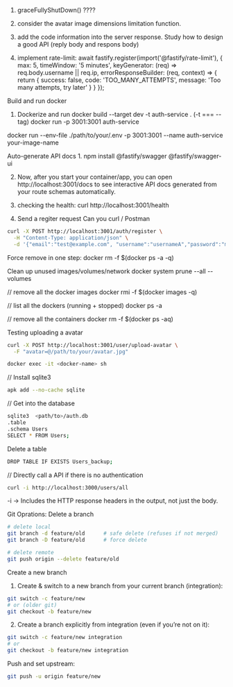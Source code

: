 
1. graceFullyShutDown() ????
3. consider the avatar image dimensions limitation function.
4. add the code information into the server response. Study how to design a good API (reply body and respons body)

5. implement rate-limit:
await fastify.register(import('@fastify/rate-limit'), {
  max: 5,
  timeWindow: '5 minutes',
  keyGenerator: (req) => req.body.username || req.ip,
  errorResponseBuilder: (req, context) => {
    return {
      success: false,
      code: 'TOO_MANY_ATTEMPTS',
      message: 'Too many attempts, try later'
    }
  }
});




Build and run docker

1. Dockerize and run
docker build --target dev -t auth-service .
(-t === --tag)
docker run -p 3001:3001 auth-service

docker run --env-file ./path/to/your/.env -p 3001:3001 --name auth-service your-image-name


Auto-generate API docs
1.
npm install @fastify/swagger @fastify/swagger-ui

2. Now, after you start your container/app, you can open http://localhost:3001/docs to
see interactive API docs generated from your route schemas automatically.


1. checking the health:
curl http://localhost:3001/health

2. Send a regiter request
Can  you curl / Postman
```sh
curl -X POST http://localhost:3001/auth/register \
  -H "Content-Type: application/json" \
  -d '{"email":"test@example.com", "username":"usernameA","password":"myPassword*123", "pinCode":"5632"}'
```

Force remove in one step:
docker rm -f $(docker ps -a -q)

Clean up unused images/volumes/network
docker system prune --all --volumes

// remove all the docker images
docker rmi -f $(docker images -q)

// list all the dockers (running + stopped)
docker ps -a

// remove all the containers
docker rm -f $(docker ps -aq)

Testing uploading a avatar
```sh
curl -X POST http://localhost:3001/user/upload-avatar \
  -F "avatar=@/path/to/your/avatar.jpg"
```

```sh
docker exec -it <docker-name> sh
```
// Install sqlite3
```sh
apk add --no-cache sqlite
```
// Get into the database
```sh
sqlite3  <path/to>/auth.db
.table
.schema Users
SELECT * FROM Users;
```
Delete a table
```sh
DROP TABLE IF EXISTS Users_backup;
```

// Directly call a API if there is no authentication
```sh
curl -i http://localhost:3000/users/all
```
-i → Includes the HTTP response headers in the output, not just the body.



Git Oprations:
Delete a branch
```sh
# delete local
git branch -d feature/old      # safe delete (refuses if not merged)
git branch -D feature/old      # force delete

# delete remote
git push origin --delete feature/old
```

Create a new branch
1. Create & switch to a new branch from your current branch (integration):
```sh
git switch -c feature/new
# or (older git)
git checkout -b feature/new
```
2. Create a branch explicitly from integration (even if you’re not on it):
```sh
git switch -c feature/new integration
# or
git checkout -b feature/new integration
```
Push and set upstream:
```sh
git push -u origin feature/new
```
